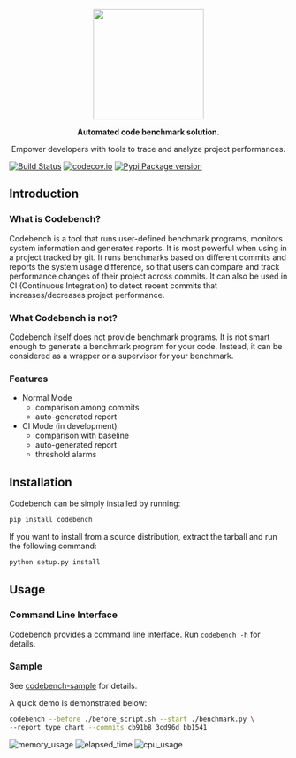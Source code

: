 <p align="center">
  <a href="https://github.com/li-boxuan/codebench">
    <img src="https://user-images.githubusercontent.com/25746010/49685836-0ec63580-fb26-11e8-8c33-d8597319d15b.png" width=200>
  </a>
</p>

<p align="center"><b>Automated code benchmark solution.</b></p>
<p align="center">Empower developers with tools to trace and analyze project performances.</p>

[![Build Status](https://travis-ci.org/li-boxuan/tutoria.svg?branch=master)](https://travis-ci.org/li-boxuan/codebench)
[![codecov.io](https://img.shields.io/codecov/c/github/li-boxuan/codebench/master.svg?label=branch%20coverage)](https://codecov.io/github/li-boxuan/codebench?branch=master)
[![Pypi Package version](https://img.shields.io/pypi/v/codebench.svg)](https://pypi.org/project/codebench/)

## Introduction

### What is Codebench?

Codebench is a tool that runs user-defined benchmark programs, monitors system
information and generates reports. It is most powerful when using in a project
tracked by git. It runs benchmarks based on different commits and reports the
system usage difference, so that users can compare and track performance
changes of their project across commits. It can also be used in CI (Continuous
Integration) to detect recent commits that increases/decreases project
performance.

### What Codebench is not?

Codebench itself does not provide benchmark programs. It is not smart
enough to generate a benchmark program for your code. Instead, it can be
considered as a wrapper or a supervisor for your benchmark.

### Features

- Normal Mode
    - comparison among commits
    - auto-generated report
- CI Mode (in development)
    - comparison with baseline
    - auto-generated report
    - threshold alarms

## Installation

Codebench can be simply installed by running:

```bash
pip install codebench
```

If you want to install from a source distribution,
extract the tarball and run the following command:

```bash
python setup.py install
```

## Usage

### Command Line Interface

Codebench provides a command line interface. Run `codebench -h` for details.

### Sample

See [codebench-sample](https://github.com/li-boxuan/codebench-sample)
for details.

A quick demo is demonstrated below:

```bash
codebench --before ./before_script.sh --start ./benchmark.py \
--report_type chart --commits cb91b8 3cd96d bb1541
```

![memory_usage](https://user-images.githubusercontent.com/25746010/49643853-c0dffd80-fa51-11e8-8ffb-95da64347a41.png)
![elapsed_time](https://user-images.githubusercontent.com/25746010/49643851-c0476700-fa51-11e8-8014-064c666336e7.png)
![cpu_usage](https://user-images.githubusercontent.com/25746010/49643850-c0476700-fa51-11e8-9d28-5dbe818a3bf3.png)
